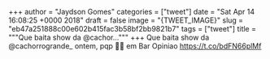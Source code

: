 
+++
author = "Jaydson Gomes"
categories = ["tweet"]
date = "Sat Apr 14 16:08:25 +0000 2018"
draft = false
image = "{TWEET_IMAGE}"
slug = "eb47a251888c00e602b415fac3b58bf2bb9821b7"
tags = ["tweet"]
title = """Que baita show da @cachor..."""
+++
Que baita show da @cachorrogrande_ ontem, pqp 🤘🤘 em Bar Opiniao https://t.co/bdFN66plMf
